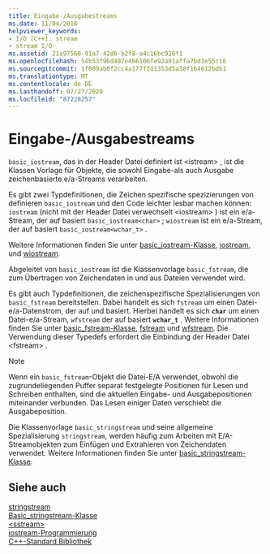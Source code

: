 ```yaml
---
title: Eingabe-/Ausgabestreams
ms.date: 11/04/2016
helpviewer_keywords:
- I/O [C++], stream
- stream I/O
ms.assetid: 21a97566-91a7-42d6-b2f8-a4c16bc926f1
ms.openlocfilehash: 54b53f96d487e466106fe92a01affa7bd3e55c16
ms.sourcegitcommit: 1f009ab0f2cc4a177f2d1353d5a38f164612bdb1
ms.translationtype: MT
ms.contentlocale: de-DE
ms.lasthandoff: 07/27/2020
ms.locfileid: "87228257"
---
```

# <a name="inputoutput-streams"></a>Eingabe-/Ausgabestreams

`basic_iostream`, das in der Header Datei definiert ist \<istream> , ist die Klassen Vorlage für Objekte, die sowohl Eingabe-als auch Ausgabe zeichenbasierte e/a-Streams verarbeiten.

Es gibt zwei Typdefinitionen, die Zeichen spezifische spezizierungen von definieren `basic_iostream` und den Code leichter lesbar machen können: `iostream` (nicht mit der Header Datei verwechselt \<iostream> ) ist ein e/a-Stream, der auf basiert `basic_iostream<char>` ; `wiostream` ist ein e/a-Stream, der auf basiert `basic_iostream<wchar_t>` .

Weitere Informationen finden Sie unter [basic_iostream-Klasse](../standard-library/basic-iostream-class.md), [iostream](../standard-library/basic-iostream-class.md), und [wiostream](../standard-library/basic-iostream-class.md).

Abgeleitet von `basic_iostream` ist die Klassenvorlage `basic_fstream`, die zum Übertragen von Zeichendaten in und aus Dateien verwendet wird.

Es gibt auch Typdefinitionen, die zeichenspezifische Spezialisierungen von `basic_fstream` bereitstellen. Dabei handelt es sich `fstream` um einen Datei-e/a-Datenstrom, der auf und basiert. Hierbei handelt es sich **`char`** um einen Datei-e/a-Stream, `wfstream` der auf basiert **`wchar_t`** . Weitere Informationen finden Sie unter [basic_fstream-Klasse](../standard-library/basic-fstream-class.md), [fstream](../standard-library/basic-fstream-class.md) und [wfstream](../standard-library/basic-fstream-class.md). Die Verwendung dieser Typedefs erfordert die Einbindung der Header Datei \<fstream> .

> [!NOTE]
> Wenn ein `basic_fstream`-Objekt die Datei-E/A verwendet, obwohl die zugrundeliegenden Puffer separat festgelegte Positionen für Lesen und Schreiben enthalten, sind die aktuellen Eingabe- und Ausgabepositionen miteinander verbunden. Das Lesen einiger Daten verschiebt die Ausgabeposition.

Die Klassenvorlage `basic_stringstream` und seine allgemeine Spezialisierung `stringstream`, werden häufig zum Arbeiten mit E/A-Streamobjekten zum Einfügen und Extrahieren von Zeichendaten verwendet. Weitere Informationen finden Sie unter [basic_stringstream-Klasse](../standard-library/basic-stringstream-class.md).

## <a name="see-also"></a>Siehe auch

[stringstream](../standard-library/basic-stringstream-class.md)\
[Basic_stringstream-Klasse](../standard-library/basic-stringstream-class.md)\
[\<sstream>](../standard-library/sstream.md)\
[iostream-Programmierung](../standard-library/iostream-programming.md)\
[C++-Standard Bibliothek](../standard-library/cpp-standard-library-reference.md)
